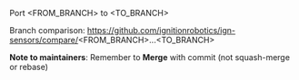 Port <FROM_BRANCH> to <TO_BRANCH>

Branch comparison: https://github.com/ignitionrobotics/ign-sensors/compare/<FROM_BRANCH>...<TO_BRANCH>

**Note to maintainers**: Remember to **Merge** with commit (not squash-merge
or rebase)
